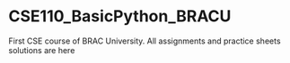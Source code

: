 # CSE110_BasicPython_BRACU
First CSE course of BRAC University. All assignments and practice sheets solutions are here
